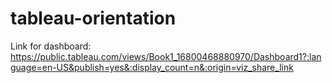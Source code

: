 # tableau-orientation

Link for dashboard: 
https://public.tableau.com/views/Book1_16800468880970/Dashboard1?:language=en-US&publish=yes&:display_count=n&:origin=viz_share_link
